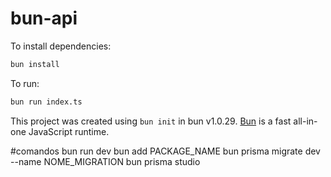 # bun-api

To install dependencies:

```bash
bun install
```

To run:

```bash
bun run index.ts
```

This project was created using `bun init` in bun v1.0.29. [Bun](https://bun.sh) is a fast all-in-one JavaScript runtime.

#comandos
bun run dev
bun add PACKAGE_NAME
bun prisma migrate dev --name NOME_MIGRATION
bun prisma studio
